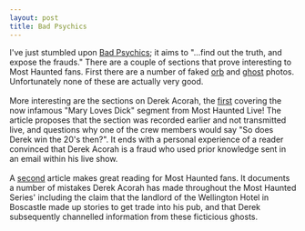 ```yaml
---
layout: post
title: Bad Psychics
---
```

I've just stumbled upon [Bad Psychics](http://www.badpsychics.co.uk); it aims to "...find out the truth, and expose the frauds." There are a couple of sections that prove interesting to Most Haunted fans. First there are a number of faked [orb](http://www.jonscelebworld.com/BadPsychics/FakedOrbPhotos/FakedOrbPhotos.html) and [ghost](http://www.jonscelebworld.com/BadPsychics/FakedGhostPhotos/FakedGhostPhotos.html) photos. Unfortunately none of these are actually very good. <br /><br />More interesting are the sections on Derek Acorah, the [first](http://www.jonscelebworld.com/BadPsychics/PsychicFraud/PsychicFraud-DerekAcorah.html) covering the now infamous "Mary Loves Dick" segment from Most Haunted Live! The article proposes that the section was recorded earlier and not transmitted live, and questions why one of the crew members would say "So does Derek win the 20's then?". It ends with a personal experience of a reader convinced that Derek Acorah is a fraud who used prior knowledge sent in an email within his live show. <br /><br />A [second](http://www.jonscelebworld.com/BadPsychics/PsychicMistakes/PsychicMistakes-DerekAcorah.html) article makes great reading for Most Haunted fans. It documents a number of mistakes Derek Acorah has made throughout the Most Haunted Series' including the claim that the landlord of the Wellington Hotel in Boscastle made up stories to get trade into his pub, and that Derek subsequently channelled information from these ficticious ghosts.
